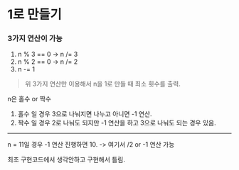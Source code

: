 # 1로 만들기

### 3가지 연산이 가능

1. n % 3 == 0 ->  n /= 3
2. n % 2 == 0 -> n /= 2
3. n -= 1

> 위 3가지 연산만 이용해서 n을 1로 만들 때 최소 횟수를 출력.

n은 홀수 or 짝수
1. 홀수 일 경우 3으로 나눠지면 나누고 아니면 -1 연산.
2. 짝수 일 경우 2로 나눠도 되지만 -1 연산을 하고 3으로 나눠도 되는 경우 있음.

---
n = 11일 경우 -1 연산 진행하면 10. -> 여기서 /2 or -1 연산 가능

최초 구현코드에서 생각안하고 구현해서 틀림.